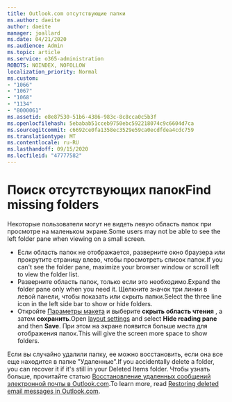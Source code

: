 ```yaml
---
title: Outlook.com отсутствующие папки
ms.author: daeite
author: daeite
manager: joallard
ms.date: 04/21/2020
ms.audience: Admin
ms.topic: article
ms.service: o365-administration
ROBOTS: NOINDEX, NOFOLLOW
localization_priority: Normal
ms.custom:
- "1066"
- "1067"
- "1068"
- "1134"
- "8000061"
ms.assetid: e8e87530-51b6-4386-983c-8c8cca0c5b3f
ms.openlocfilehash: 5ebabab51cceb9750ebc592218074c9c6604d7ca
ms.sourcegitcommit: c6692ce0fa1358ec3529e59ca0ecdfdea4cdc759
ms.translationtype: MT
ms.contentlocale: ru-RU
ms.lasthandoff: 09/15/2020
ms.locfileid: "47777582"
---
```

# <a name="find-missing-folders"></a><span data-ttu-id="64ffa-102">Поиск отсутствующих папок</span><span class="sxs-lookup"><span data-stu-id="64ffa-102">Find missing folders</span></span>

<span data-ttu-id="64ffa-103">Некоторые пользователи могут не видеть левую область папок при просмотре на маленьком экране.</span><span class="sxs-lookup"><span data-stu-id="64ffa-103">Some users may not be able to see the left folder pane when viewing on a small screen.</span></span>

- <span data-ttu-id="64ffa-104">Если область папок не отображается, разверните окно браузера или прокрутите страницу влево, чтобы просмотреть список папок.</span><span class="sxs-lookup"><span data-stu-id="64ffa-104">If you can't see the folder pane, maximize your browser window or scroll left to view the folder list.</span></span>
- <span data-ttu-id="64ffa-105">Разверните область папок, только если это необходимо.</span><span class="sxs-lookup"><span data-stu-id="64ffa-105">Expand the folder pane only when you need it.</span></span> <span data-ttu-id="64ffa-106">Щелкните значок три линии в левой панели, чтобы показать или скрыть папки.</span><span class="sxs-lookup"><span data-stu-id="64ffa-106">Select the three line icon in the left side bar to show or hide folders.</span></span>
- <span data-ttu-id="64ffa-107">Откройте [Параметры макета](https://outlook.live.com/mail/options/mail/layout) и выберите **скрыть область чтения** , а затем **сохранить**.</span><span class="sxs-lookup"><span data-stu-id="64ffa-107">Open [layout settings](https://outlook.live.com/mail/options/mail/layout) and select **Hide reading pane** and then **Save**.</span></span> <span data-ttu-id="64ffa-108">При этом на экране появится больше места для отображения папок.</span><span class="sxs-lookup"><span data-stu-id="64ffa-108">This will give the screen more space to show folders.</span></span>

<span data-ttu-id="64ffa-109">Если вы случайно удалили папку, ее можно восстановить, если она все еще находится в папке "Удаленные".</span><span class="sxs-lookup"><span data-stu-id="64ffa-109">If you accidentally delete a folder, you can recover it if it's still in your Deleted Items folder.</span></span> <span data-ttu-id="64ffa-110">Чтобы узнать больше, прочитайте статью [Восстановление удаленных сообщений электронной почты в Outlook.com](https://support.office.com/article/cf06ab1b-ae0b-418c-a4d9-4e895f83ed50).</span><span class="sxs-lookup"><span data-stu-id="64ffa-110">To learn more, read [Restoring deleted email messages in Outlook.com](https://support.office.com/article/cf06ab1b-ae0b-418c-a4d9-4e895f83ed50).</span></span>
